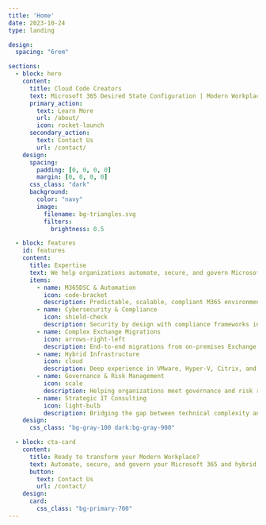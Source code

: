 ```yaml
---
title: 'Home'
date: 2023-10-24
type: landing

design:
  spacing: "6rem"

sections:
  - block: hero
    content:
      title: Cloud Code Creators
      text: Microsoft 365 Desired State Configuration | Modern Workplace | Automation | Cybersecurity
      primary_action:
        text: Learn More
        url: /about/
        icon: rocket-launch
      secondary_action:
        text: Contact Us
        url: /contact/
    design:
      spacing:
        padding: [0, 0, 0, 0]
        margin: [0, 0, 0, 0]
      css_class: "dark"
      background:
        color: "navy"
        image:
          filename: bg-triangles.svg
          filters:
            brightness: 0.5

  - block: features
    id: features
    content:
      title: Expertise
      text: We help organizations automate, secure, and govern Microsoft 365 and hybrid environments.
      items:
        - name: M365DSC & Automation
          icon: code-bracket
          description: Predictable, scalable, compliant M365 environments using Infrastructure as Code with M365DSC and Azure DevOps.
        - name: Cybersecurity & Compliance
          icon: shield-check
          description: Security by design with compliance frameworks including BIO2, NIS, ISO 27001, SOC2, CIS.
        - name: Complex Exchange Migrations
          icon: arrows-right-left
          description: End-to-end migrations from on-premises Exchange to Exchange Online, ensuring security and compliance at each step.
        - name: Hybrid Infrastructure
          icon: cloud
          description: Deep experience in VMware, Hyper-V, Citrix, and Microsoft Stack to deliver seamless hybrid solutions.
        - name: Governance & Risk Management
          icon: scale
          description: Helping organizations meet governance and risk requirements with measurable, auditable controls.
        - name: Strategic IT Consulting
          icon: light-bulb
          description: Bridging the gap between technical complexity and business objectives for maximum impact.
    design:
      css_class: "bg-gray-100 dark:bg-gray-900"

  - block: cta-card
    content:
      title: Ready to transform your Modern Workplace?
      text: Automate, secure, and govern your Microsoft 365 and hybrid environments with proven expertise.
      button:
        text: Contact Us
        url: /contact/
    design:
      card:
        css_class: "bg-primary-700"
---
```

